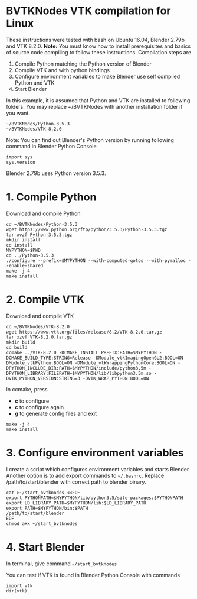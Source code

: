 # BVTKNodes VTK compilation for Linux 

These instructions were tested with bash on Ubuntu 16.04, Blender
2.79b and VTK 8.2.0. **Note:** You must know how to install prerequisites
and basics of source code compiling to follow these instructions.
Compilation steps are

1. Compile Python matching the Python version of Blender
2. Compile VTK and with python bindings
3. Configure environment variables to make Blender use self compiled Python and VTK
4. Start Blender

In this example, it is assumed that Python and VTK are installed to following folders.
You may replace ~/BVTKNodes with another installation folder if you want.
```
~/BVTKNodes/Python-3.5.3
~/BVTKNodes/VTK-8.2.0
```

Note: You can find out Blender's Python version by running following command
in Blender Python Console

```
import sys 
sys.version
```

Blender 2.79b uses Python version 3.5.3.

# 1. Compile Python

Download and compile Python
```
cd ~/BVTKNodes/Python-3.5.3
wget https://www.python.org/ftp/python/3.5.3/Python-3.5.3.tgz
tar xvzf Python-3.5.3.tgz
mkdir install
cd install
MYPYTHON=$PWD
cd ../Python-3.5.3
./configure --prefix=$MYPYTHON --with-computed-gotos --with-pymalloc --enable-shared
make -j 4
make install
```

# 2. Compile VTK

Download and compile VTK

```
cd ~/BVTKNodes/VTK-8.2.0
wget https://www.vtk.org/files/release/8.2/VTK-8.2.0.tar.gz
tar xzvf VTK-8.2.0.tar.gz
mkdir build
cd build
ccmake ../VTK-8.2.0 -DCMAKE_INSTALL_PREFIX:PATH=$MYPYTHON -DCMAKE_BUILD_TYPE:STRING=Release -DModule_vtkImagingOpenGL2:BOOL=ON -DModule_vtkPython:BOOL=ON -DModule_vtkWrappingPythonCore:BOOL=ON -DPYTHON_INCLUDE_DIR:PATH=$MYPYTHON/include/python3.5m -DPYTHON_LIBRARY:FILEPATH=$MYPYTHON/lib/libpython3.5m.so -DVTK_PYTHON_VERSION:STRING=3 -DVTK_WRAP_PYTHON:BOOL=ON
```

In ccmake, press
- **c** to configure
- **c** to configure again
- **g** to generate config files and exit

```
make -j 4
make install
```

# 3. Configure environment variables

I create a script which configures environment variables and starts
Blender. Another option is to add export commands to ```~/.bashrc```.
Replace /path/to/start/blender with correct path to blender
binary.

```
cat >~/start_bvtknodes <<EOF
export PYTHONPATH=$MYPYTHON/lib/python3.5/site-packages:$PYTHONPATH
export LD_LIBRARY_PATH=$MYPYTHON/lib:$LD_LIBRARY_PATH
export PATH=$MYPYTHON/bin:$PATH
/path/to/start/blender
EOF
chmod a+x ~/start_bvtknodes
```

# 4. Start Blender

In terminal, give command ```~/start_bvtknodes```

You can test if VTK is found in Blender Python Console with commands

```
import vtk
dir(vtk)
```

